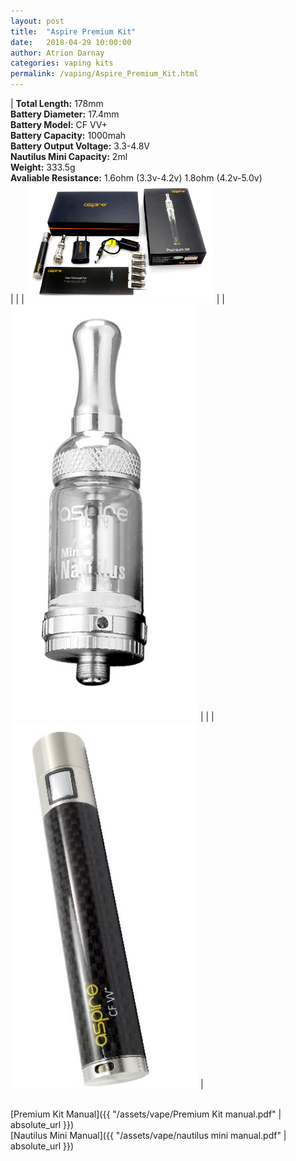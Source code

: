 ```yaml
---
layout: post  
title:  "Aspire Premium Kit"  
date:   2018-04-29 10:00:00  
author: Atrion Darnay  
categories: vaping kits
permalink: /vaping/Aspire_Premium_Kit.html  
---
```


| <span style="font-weight:bold">Total Length:</span> 178mm<br/><span style="font-weight:bold">Battery Diameter:</span> 17.4mm<br/><span style="font-weight:bold">Battery Model:</span> CF VV+<br/><span style="font-weight:bold">Battery Capacity:</span> 1000mah<br/><span style="font-weight:bold">Battery Output Voltage:</span> 3.3-4.8V<br/><span style="font-weight:bold">Nautilus Mini Capacity:</span> 2ml<br/><span style="font-weight:bold">Weight:</span> 333.5g<br/><span style="font-weight:bold">Avaliable Resistance:</span> 1.6ohm (3.3v-4.2v) 1.8ohm (4.2v-5.0v)<br/> |  |  | <img src="/assets/vape/Aspire_Premium_Kit.jpg" alt="Aspire Premium Kit" style="width: 300px"/> |
| <img src="/assets/vape/Nautilus_Mini.jpg" alt="Nautilus Mini" style="width: 300px"/> |  |  | <img src="/assets/vape/Aspire_CF_VV_Battery.jpg" alt="Aspire CF VV+ Battery" style="width: 300px"/> |

<br/>
[Premium Kit Manual]({{ "/assets/vape/Premium Kit manual.pdf" | absolute_url }})<br/>
[Nautilus Mini Manual]({{ "/assets/vape/nautilus mini manual.pdf" | absolute_url }})<br/>
